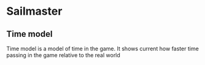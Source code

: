 # Sailmaster  
## Time model
Time model is a model of time in the game. It shows current how faster time passing in the game relative to the real world
